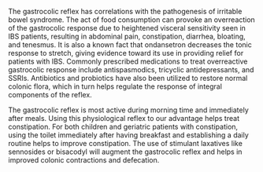 The gastrocolic reflex has correlations with the pathogenesis of irritable bowel syndrome. The act of food consumption can provoke an overreaction of the gastrocolic response due to heightened visceral sensitivity seen in IBS patients, resulting in abdominal pain, constipation, diarrhea, bloating, and tenesmus. It is also a known fact that ondansetron decreases the tonic response to stretch, giving evidence toward its use in providing relief for patients with IBS. Commonly prescribed medications to treat overreactive gastrocolic response include antispasmodics, tricyclic antidepressants, and SSRIs. Antibiotics and probiotics have also been utilized to restore normal colonic flora, which in turn helps regulate the response of integral components of the reflex.

The gastrocolic reflex is most active during morning time and immediately after meals. Using this physiological reflex to our advantage helps treat constipation. For both children and geriatric patients with constipation, using the toilet immediately after having breakfast and establishing a daily routine helps to improve constipation. The use of stimulant laxatives like sennosides or bisacodyl will augment the gastrocolic reflex and helps in improved colonic contractions and defecation.